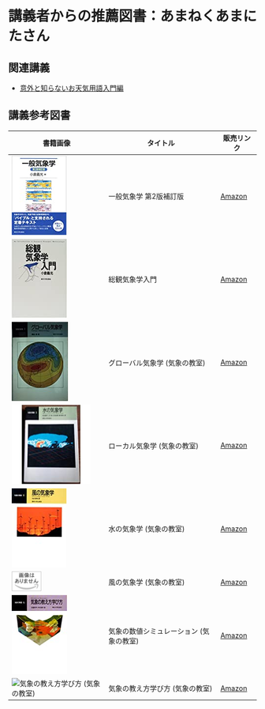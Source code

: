 # 講義者からの推薦図書：あまねくあまにたさん
## 関連講義
- [意外と知らないお天気用語入門編](../text/15.html)

## 講義参考図書
|  書籍画像  |  タイトル  |  販売リンク  |
| ---- | ---- |  ----  |
|  ![一般気象学 第2版補訂版](./image/11/01.jpg)  |  一般気象学 第2版補訂版  |  [Amazon](https://amzn.to/2IVVBPj)  |
|  ![総観気象学入門 ](./image/11/02.jpg)  |  総観気象学入門   |  [Amazon](https://amzn.to/2J5gTtx)  |
|  ![グローバル気象学 (気象の教室) ](./image/11/03.jpg)  |  グローバル気象学 (気象の教室)   |  [Amazon](https://amzn.to/3mfBOZD)  |
|  ![ローカル気象学 (気象の教室)](./image/11/04.jpg)  |  ローカル気象学 (気象の教室)  |  [Amazon](https://amzn.to/39bVNV3)  |
|  ![水の気象学 (気象の教室)](./image/11/05.jpg)  |  水の気象学 (気象の教室)  |  [Amazon](https://amzn.to/3pV6NMx)  |
|  ![風の気象学 (気象の教室)](./image/11/06.jpg)  |  風の気象学 (気象の教室)  |  [Amazon](https://amzn.to/3m4z6pv)  |
|  ![気象の数値シミュレーション (気象の教室)](./image/11/07.jpg)  |  気象の数値シミュレーション (気象の教室)  |  [Amazon](https://amzn.to/33e4tH0)  |
|  ![気象の教え方学び方 (気象の教室) ](./image/11/08.jpg)  |  気象の教え方学び方 (気象の教室)   |  [Amazon](https://amzn.to/3nVqQZI)  |